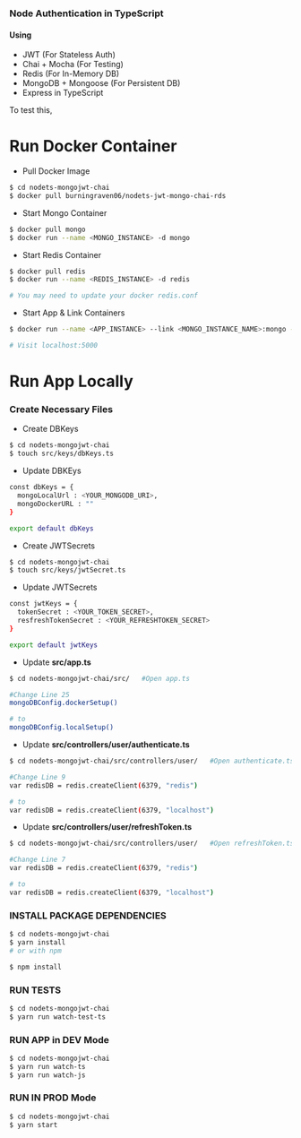 ### Node Authentication in TypeScript

#### Using 
 - JWT (For Stateless Auth)
 - Chai + Mocha (For Testing)
 - Redis (For In-Memory DB)
 - MongoDB + Mongoose (For Persistent DB) 
 - Express in TypeScript


To test this,

<h1> Run Docker Container</h1>

- Pull Docker Image 
```sh
$ cd nodets-mongojwt-chai
$ docker pull burningraven06/nodets-jwt-mongo-chai-rds

```
- Start Mongo Container
```sh
$ docker pull mongo
$ docker run --name <MONGO_INSTANCE> -d mongo
```

- Start Redis Container
```sh
$ docker pull redis
$ docker run --name <REDIS_INSTANCE> -d redis

# You may need to update your docker redis.conf
```

- Start App & Link Containers
```sh
$ docker run --name <APP_INSTANCE> --link <MONGO_INSTANCE_NAME>:mongo --link <REDIS_INSTANCE> -p 5000:4000 -d burningraven06/nodets-jwt-mongo-chai-rds

# Visit localhost:5000 
```

<h1> Run App Locally</h1>

<h3> Create Necessary Files </h3>

 - Create DBKeys

```sh
$ cd nodets-mongojwt-chai
$ touch src/keys/dbKeys.ts
```

 - Update DBKEys
```sh
const dbKeys = {
  mongoLocalUrl : <YOUR_MONGODB_URI>,
  mongoDockerURL : ""
}

export default dbKeys
```

 - Create JWTSecrets
```sh
$ cd nodets-mongojwt-chai
$ touch src/keys/jwtSecret.ts
```

 - Update JWTSecrets
```sh
const jwtKeys = {
  tokenSecret : <YOUR_TOKEN_SECRET>,
  resfreshTokenSecret : <YOUR_REFRESHTOKEN_SECRET>
}

export default jwtKeys
```
 
 - Update **src/app.ts** 
```sh
$ cd nodets-mongojwt-chai/src/   #Open app.ts

#Change Line 25
mongoDBConfig.dockerSetup()

# to
mongoDBConfig.localSetup()

```

 - Update **src/controllers/user/authenticate.ts** 
```sh
$ cd nodets-mongojwt-chai/src/controllers/user/   #Open authenticate.ts

#Change Line 9
var redisDB = redis.createClient(6379, "redis")

# to 
var redisDB = redis.createClient(6379, "localhost")
```


 - Update **src/controllers/user/refreshToken.ts** 
```sh
$ cd nodets-mongojwt-chai/src/controllers/user/   #Open refreshToken.ts

#Change Line 7
var redisDB = redis.createClient(6379, "redis")

# to 
var redisDB = redis.createClient(6379, "localhost")
```


<h3> INSTALL PACKAGE DEPENDENCIES</h3>

```sh
$ cd nodets-mongojwt-chai
$ yarn install
# or with npm

$ npm install
```


<h3> RUN TESTS</h3>

```sh
$ cd nodets-mongojwt-chai
$ yarn run watch-test-ts
```

<h3> RUN APP in DEV Mode</h3>

```sh
$ cd nodets-mongojwt-chai
$ yarn run watch-ts
$ yarn run watch-js
```

<h3> RUN IN PROD Mode</h3>

```sh
$ cd nodets-mongojwt-chai
$ yarn start
```
